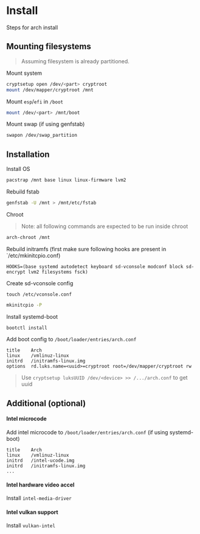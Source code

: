 # Install

Steps for arch install

## Mounting filesystems

> Assuming filesystem is already partitioned.

Mount system

```sh
cryptsetup open /dev/<part> cryptroot
mount /dev/mapper/cryptroot /mnt
```

Mount `esp`/`efi` in `/boot`

```sh
mount /dev/<part> /mnt/boot
```

Mount swap (if using genfstab)

```sh
swapon /dev/swap_partition
```

## Installation

Install OS

```sh
pacstrap /mnt base linux linux-firmware lvm2
```

Rebuild fstab

```sh
genfstab -U /mnt > /mnt/etc/fstab
```

Chroot

> Note: all following commands are expected to be run inside chroot

```sh
arch-chroot /mnt
```

Rebuild initramfs (first make sure following hooks are present in `/etc/mkinitcpio.conf)

```
HOOKS=(base systemd autodetect keyboard sd-vconsole modconf block sd-encrypt lvm2 filesystems fsck)
```

Create sd-vconsole config

```
touch /etc/vconsole.conf
```

```sh
mkinitcpio -P
```

Install systemd-boot

```sh
bootctl install
```

Add boot config to `/boot/loader/entries/arch.conf`

```
title    Arch
linux    /vmlinuz-linux
initrd   /initramfs-linux.img
options  rd.luks.name=<uuid>=cryptroot root=/dev/mapper/cryptroot rw
```

> Use `cryptsetup luksUUID /dev/<device> >> /.../arch.conf` to get uuid

## Additional (optional)

#### Intel microcode

Add intel microcode to `/boot/loader/entries/arch.conf` (if using systemd-boot)

```
title    Arch
linux    /vmlinuz-linux
initrd   /intel-ucode.img
initrd   /initramfs-linux.img
...
```

#### Intel hardware video accel

Install `intel-media-driver`

#### Intel vulkan support

Install `vulkan-intel`
